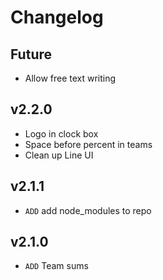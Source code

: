# Changelog

## Future
- Allow free text writing

## v2.2.0
- Logo in clock box
- Space before percent in teams
- Clean up Line UI

## v2.1.1
- `ADD` add node_modules to repo

## v2.1.0
- `ADD` Team sums
